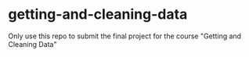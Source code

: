 # getting-and-cleaning-data
Only use this repo to submit the final project for the course "Getting and Cleaning Data"
